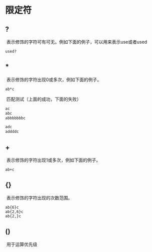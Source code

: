 # 限定符

## ?

​	表示修饰的字符可有可无。例如下面的例子，可以用来表示use或者used

```regex
used?
```

## *

​	表示修饰的字符出现0或多次，例如下面的例子。

```regex
ab*c
```

​	匹配测试（上面的成功，下面的失败）

```txt
ac
abc
abbbbbbbc

adc
addddc
```

## +

​	表示修饰的字符出现1或多次，例如下面的例子。

```regex
ab+c
```

## {}

​	表示修饰的字符出现的次数范围。

```regex
ab{6}c
ab{2,6}c
ab{2,}c
```

## ()

​	用于运算优先级